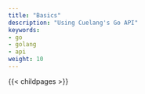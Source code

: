 ```yaml
---
title: "Basics"
description: "Using Cuelang's Go API"
keywords:
- go
- golang
- api
weight: 10
---
```



{{< childpages >}}
